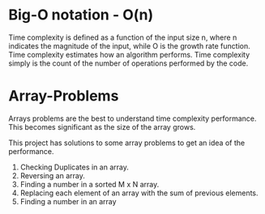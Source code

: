  
# Big-O notation - O(n)
Time complexity is defined as a function of the input size n, where n indicates the magnitude of the input, while O is the growth rate function. Time complexity estimates how an algorithm performs. Time complexity simply is the count of the number of operations performed by the code.
# Array-Problems
Arrays problems are the best to understand time complexity performance. This becomes significant as the size of the array grows.

This project has solutions to some array problems to get an idea of the performance. 
1. Checking Duplicates in an array.
2. Reversing an array.
3. Finding a number in a sorted M x N array.
4. Replacing each element of an array with the sum of previous elements.
5. Finding a number in an array

